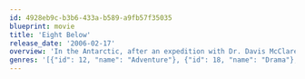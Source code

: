 ```yaml
---
id: 4928eb9c-b3b6-433a-b589-a9fb57f35035
blueprint: movie
title: 'Eight Below'
release_date: '2006-02-17'
overview: 'In the Antarctic, after an expedition with Dr. Davis McClaren, the sled dog trainer Jerry Shepherd has to leave the polar base with his colleagues due to the proximity of a heavy snow storm. He ties his dogs to be rescued after, but the mission is called-off and the dogs are left alone at their own fortune. For six months, Jerry tries to find a sponsor for a rescue mission.'
genres: '[{"id": 12, "name": "Adventure"}, {"id": 18, "name": "Drama"}, {"id": 10751, "name": "Family"}]'
---
```

